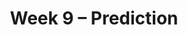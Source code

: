 ---
    title: Week 9 – Prediction
    weekNumber: 9
    days:
      - date: 2024-5-27
        events:
          
          "**No Lecture (Memorial Day)**":
      - date: 2024-5-28
        events:
          
          "**HW 6**{: .label .label-hw } **[Hypothesis Testing and Permutation Testing](http://datahub.ucsd.edu/user-redirect/git-sync?repo=https://github.com/dsc-courses/dsc10-2024-sp&subPath=homeworks/hw06/hw06.ipynb)**":
      - date: 2024-5-29
        events:
          "**LEC 24**{: .label .label-lecture } Correlation":
            "[CIT 15.0-15.2](https://inferentialthinking.com/chapters/15/Prediction.html)" 
          "<small><i><span style='display: inline-block; padding-left: 80px'><b>Keywords:</b> association, correlation coefficient (r), predicting heights, regression line (su) </span></i></small>":
          "**DISC 9**{: .label .label-disc } **[Total Variation Distance and Permutation Testing](https://practice.dsc10.com/disc09/index.html)**":
      - date: 2024-5-31
        events:
          "**LEC 25**{: .label .label-lecture } Regression and Least Squares":
            "[CIT 15.2-15.4](https://inferentialthinking.com/chapters/15/2/Regression_Line.html)" 
          "<small><i><span style='display: inline-block; padding-left: 80px'><b>Keywords:</b> regression line in original units, outliers, errors, RMSE, best fit, least squares </span></i></small>":
          "**QUIZ 5**{: .label .label-quiz } Quiz 5 covers Lectures 20-23":
---